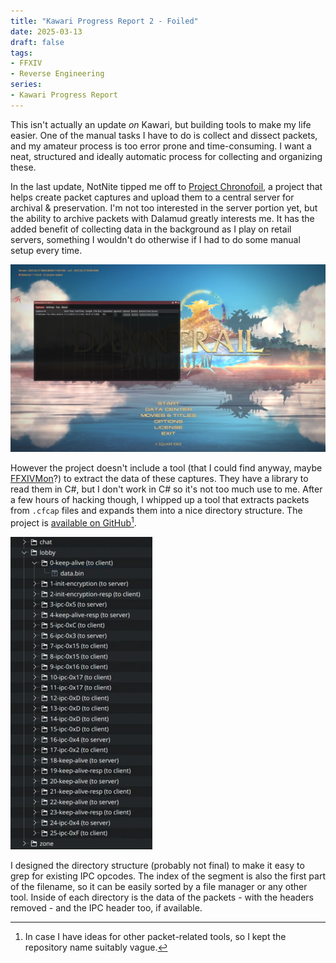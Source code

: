 ```yaml
---
title: "Kawari Progress Report 2 - Foiled"
date: 2025-03-13
draft: false
tags:
- FFXIV
- Reverse Engineering
series:
- Kawari Progress Report
---
```


This isn't actually an update _on_ Kawari, but building tools to make my life easier. One of the manual tasks I have to do is collect and dissect packets, and my amateur process is too error prone and time-consuming. I want a neat, structured and ideally automatic process for collecting and organizing these.

In the last update, NotNite tipped me off to [Project Chronofoil](https://github.com/ProjectChronofoil), a project that helps create packet captures and upload them to a central server for archival & preservation. I'm not too interested in the server portion yet, but the ability to archive packets with Dalamud greatly interests me. It has the added benefit of collecting data in the background as I play on retail servers, something I wouldn't do otherwise if I had to do some manual setup every time.

![The Chronofoil plugin in-game, on the main menu. I already captured a session beforehand.](plugin.webp)

However the project doesn't include a tool (that I could find anyway, maybe [FFXIVMon](https://github.com/takhlaq/ffxivmon)?) to extract the data of these captures. They have a library to read them in C#, but I don't work in C# so it's not too much use to me. After a few hours of hacking though, I whipped up a tool that extracts packets from `.cfcap` files and expands them into a nice directory structure. The project is [available on GitHub](https://github.com/redstrate/XIVPacketTools)[^1].

![An example of what the extracted directory structure looks like.](directory.webp)

I designed the directory structure (probably not final) to make it easy to grep for existing IPC opcodes. The index of the segment is also the first part of the filename, so it can be easily sorted by a file manager or any other tool. Inside of each directory is the data of the packets - with the headers removed - and the IPC header too, if available.

[^1]: In case I have ideas for other packet-related tools, so I kept the repository name suitably vague.

